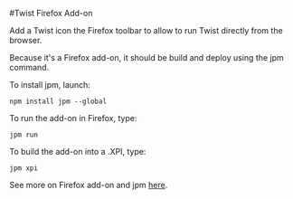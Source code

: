 #Twist Firefox Add-on

Add a Twist icon the Firefox toolbar to allow to run Twist directly from the browser.

Because it's a Firefox add-on, it should be build and deploy using the jpm command.

To install jpm, launch:

	npm install jpm --global
	
To run the add-on in Firefox, type:

	jpm run

To build the add-on into a .XPI, type:

	jpm xpi
	
See more on Firefox add-on and jpm [here](https://developer.mozilla.org/en-US/Add-ons/SDK/Tools/jpm#Installation).
